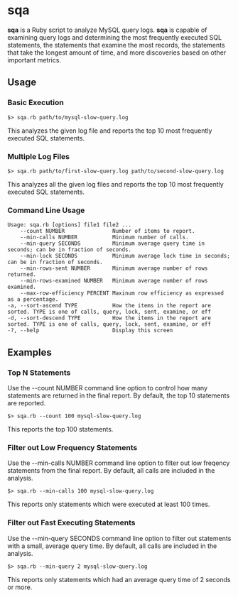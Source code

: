 # sqa

**sqa** is a Ruby script to analyze MySQL query logs.  **sqa** is capable of examining query logs and determining the most frequently executed SQL statements, the statements that examine the most records, the statements that take the longest amount of time, and more discoveries based on other important metrics.

## Usage
### Basic Execution
    $> sqa.rb path/to/mysql-slow-query.log
This analyzes the given log file and reports the top 10 most frequently executed SQL statements.

### Multiple Log Files
    $> sqa.rb path/to/first-slow-query.log path/to/second-slow-query.log
This analyzes all the given log files and reports the top 10 most frequently executed SQL statements.

### Command Line Usage
    Usage: sqa.rb [options] file1 file2 ...
        --count NUMBER               Number of items to report.
        --min-calls NUMBER           Minimum number of calls.
        --min-query SECONDS          Minimum average query time in seconds; can be in fraction of seconds.
        --min-lock SECONDS           Minimum average lock time in seconds; can be in fraction of seconds.
        --min-rows-sent NUMBER       Minimum average number of rows returned.
        --min-rows-examined NUMBER   Minimum average number of rows examined.
        --max-row-efficiency PERCENT Maxinum row efficiency as expressed as a percentage.
    -a, --sort-ascend TYPE           How the items in the report are sorted. TYPE is one of calls, query, lock, sent, examine, or eff
    -d, --sort-descend TYPE          How the items in the report are sorted. TYPE is one of calls, query, lock, sent, examine, or eff
    -?, --help                       Display this screen

## Examples

### Top N Statements
Use the --count NUMBER command line option to control how many statements are returned in the final report.  By default, the top 10 statements are reported.

    $> sqa.rb --count 100 mysql-slow-query.log
This reports the top 100 statements.

### Filter out Low Frequency Statements
Use the --min-calls NUMBER command line option to filter out low freqency statements from the final report.  By default, all calls are included in the analysis.

    $> sqa.rb --min-calls 100 mysql-slow-query.log
This reports only statements which were executed at least 100 times.

### Filter out Fast Executing Statements
Use the --min-query SECONDS command line option to filter out statements with a small, average query time.  By default, all calls are included in the analysis.

    $> sqa.rb --min-query 2 mysql-slow-query.log
This reports only statements which had an average query time of 2 seconds or more.
